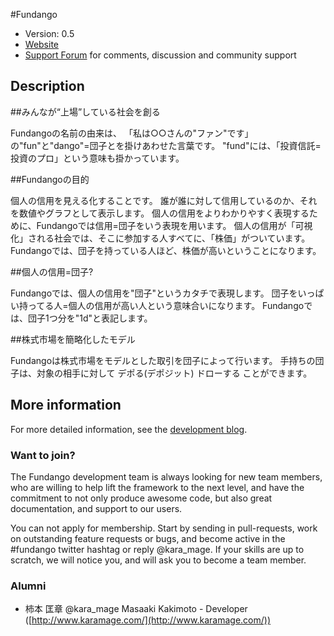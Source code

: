 #Fundango

* Version: 0.5
* [Website](http://www.fundango.jp/)
* [Support Forum](http://fuelphp.com/forums) for comments, discussion and community support

## Description

##みんなが“上場”している社会を創る

 Fundangoの名前の由来は、 「私は○○さんの"ファン"です」の"fun"と"dango"=団子とを掛けあわせた言葉です。 "fund"には、「投資信託=投資のプロ」という意味も掛かっています。

##Fundangoの目的

個人の信用を見える化することです。 誰が誰に対して信用しているのか、それを数値やグラフとして表示します。 個人の信用をよりわかりやすく表現するために、Fundangoでは信用=団子をいう表現を用います。 個人の信用が「可視化」される社会では、そこに参加する人すべてに、「株価」がついています。 Fundangoでは、団子を持っている人ほど、株価が高いということになります。

##個人の信用=団子?

  Fundangoでは、個人の信用を"団子"というカタチで表現します。 団子をいっぱい持ってる人=個人の信用が高い人という意味合いになります。 Fundangoでは、団子1つ分を"1d"と表記します。

##株式市場を簡略化したモデル

Fundangoは株式市場をモデルとした取引を団子によって行います。 手持ちの団子は、対象の相手に対して
デポる(デポジット)
ドローする
ことができます。

## More information

For more detailed information, see the [development blog](http://www.karamage.com).

### Want to join?

The Fundango development team is always looking for new team members, who are willing
to help lift the framework to the next level, and have the commitment to not only
produce awesome code, but also great documentation, and support to our users.

You can not apply for membership. Start by sending in pull-requests, work on outstanding
feature requests or bugs, and become active in the #fundango twitter hashtag or reply @kara_mage. If your skills
are up to scratch, we will notice you, and will ask you to become a team member.

### Alumni

* 柿本 匡章 @kara_mage Masaaki Kakimoto - Developer ([http://www.karamage.com/](http://www.karamage.com/))

